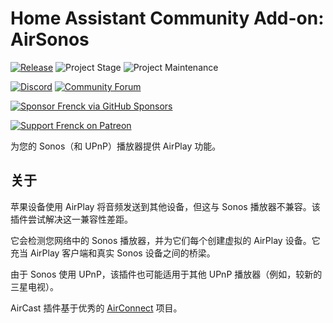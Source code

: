 # Home Assistant Community Add-on: AirSonos

[![Release][release-shield]][release] ![Project Stage][project-stage-shield] ![Project Maintenance][maintenance-shield]

[![Discord][discord-shield]][discord] [![Community Forum][forum-shield]][forum]

[![Sponsor Frenck via GitHub Sponsors][github-sponsors-shield]][github-sponsors]

[![Support Frenck on Patreon][patreon-shield]][patreon]

为您的 Sonos（和 UPnP）播放器提供 AirPlay 功能。

## 关于

苹果设备使用 AirPlay 将音频发送到其他设备，但这与 Sonos 播放器不兼容。该插件尝试解决这一兼容性差距。

它会检测您网络中的 Sonos 播放器，并为它们每个创建虚拟的 AirPlay 设备。它充当 AirPlay 客户端和真实 Sonos 设备之间的桥梁。

由于 Sonos 使用 UPnP，该插件也可能适用于其他 UPnP 播放器（例如，较新的三星电视）。

AirCast 插件基于优秀的 [AirConnect][airconnect] 项目。

[airconnect]: https://github.com/philippe44/AirConnect
[discord-shield]: https://img.shields.io/discord/478094546522079232.svg
[discord]: https://discord.me/hassioaddons
[forum-shield]: https://img.shields.io/badge/community-forum-brightgreen.svg
[forum]: https://community.home-assistant.io/t/home-assistant-community-add-on-airsonos/36796?u=frenck
[github-sponsors-shield]: https://frenck.dev/wp-content/uploads/2019/12/github_sponsor.png
[github-sponsors]: https://github.com/sponsors/frenck
[maintenance-shield]: https://img.shields.io/maintenance/yes/2025.svg
[patreon-shield]: https://frenck.dev/wp-content/uploads/2019/12/patreon.png
[patreon]: https://www.patreon.com/frenck
[project-stage-shield]: https://img.shields.io/badge/project%20stage-production%20ready-brightgreen.svg
[release-shield]: https://img.shields.io/badge/version-v4.2.4-blue.svg
[release]: https://github.com/hassio-addons/addon-airsonos/tree/v4.2.4